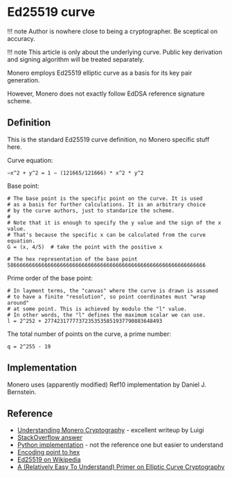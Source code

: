 # Ed25519 curve

!!! note
    Author is nowhere close to being a cryptographer. Be sceptical on accuracy.

!!! note
    This article is only about the underlying curve. Public key derivation and signing algorithm will be treated separately. 

Monero employs Ed25519 elliptic curve as a basis for its key pair generation.
 
However, Monero does not exactly follow EdDSA reference signature scheme.

## Definition

This is the standard Ed25519 curve definition, no Monero specific stuff here.

Curve equation:

    −x^2 + y^2 = 1 − (121665/121666) * x^2 * y^2

Base point:
 
    # The base point is the specific point on the curve. It is used
    # as a basis for further calculations. It is an arbitrary choice
    # by the curve authors, just to standarize the scheme.
    # 
    # Note that it is enough to specify the y value and the sign of the x value.
    # That's because the specific x can be calculated from the curve equation.    
    G = (x, 4/5)  # take the point with the positive x
    
    # The hex representation of the base point
    5866666666666666666666666666666666666666666666666666666666666666    

Prime order of the base point:

    # In layment terms, the "canvas" where the curve is drawn is assumed
    # to have a finite "resolution", so point coordinates must "wrap around"
    # at some point. This is achieved by modulo the "l" value.
    # In other words, the "l" defines the maximum scalar we can use.
    l = 2^252 + 27742317777372353535851937790883648493

The total number of points on the curve, a prime number:

    q = 2^255 - 19

## Implementation

Monero uses (apparently modified) Ref10 implementation by Daniel J. Bernstein.

## Reference

* [Understanding Monero Cryptography](https://steemit.com/monero/@luigi1111/understanding-monero-cryptography-privacy-introduction) - excellent writeup by Luigi
* [StackOverflow answer](https://monero.stackexchange.com/questions/2290/why-how-does-monero-generate-public-ed25519-keys-without-using-the-standard-publ)
* [Python implementation](https://github.com/monero-project/mininero/blob/master/ed25519.py) - not the reference one but easier to understand
* [Encoding point to hex](https://monero.stackexchange.com/questions/6050/what-is-the-base-point-g-from-the-whitepaper-and-how-is-it-represented-as-a)
* [Ed25519 on Wikipedia](https://en.wikipedia.org/wiki/EdDSA#Ed25519)
* [A (Relatively Easy To Understand) Primer on Elliptic Curve Cryptography](https://blog.cloudflare.com/a-relatively-easy-to-understand-primer-on-elliptic-curve-cryptography/)
